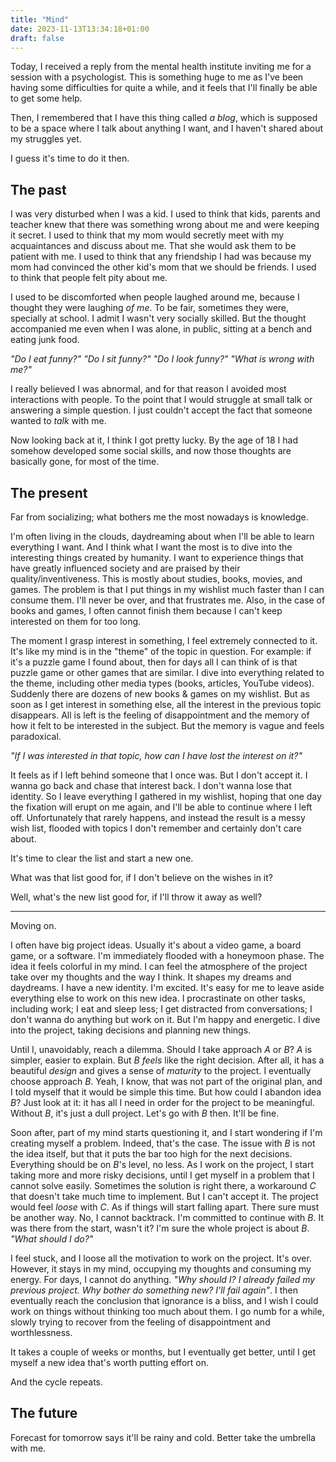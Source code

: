 ```yaml
---
title: "Mind"
date: 2023-11-13T13:34:18+01:00
draft: false
---
```


Today, I received a reply from the mental health institute inviting me for a session with a psychologist.
This is something huge to me as I've been having some difficulties for quite a while, and it feels that I'll finally be able to get some help.

Then, I remembered that I have this thing called _a blog_, which is supposed to be a space where I talk about anything I want, and I haven't shared about my struggles yet.

I guess it's time to do it then.

## The past
I was very disturbed when I was a kid. I used to think that kids, parents and teacher knew that there was something wrong about me and were keeping it secret. I used to think that my mom would secretly meet with my acquaintances and discuss about me. That she would ask them to be patient with me. I used to think that any friendship I had was because my mom had convinced the other kid's mom that we should be friends. I used to think that people felt pity about me.

I used to be discomforted when people laughed around me, because I thought they were laughing _of me_. To be fair, sometimes they were, specially at school. I admit I wasn't very socially skilled. But the thought accompanied me even when I was alone, in public, sitting at a bench and eating junk food.

_"Do I eat funny?"_
_"Do I sit funny?"_
_"Do I look funny?"_
_"What is wrong with me?"_

I really believed I was abnormal, and for that reason I avoided most interactions with people. To the point that I would struggle at small talk or answering a simple question. I just couldn't accept the fact that someone wanted to _talk_ with me.

Now looking back at it, I think I got pretty lucky. By the age of 18 I had somehow developed some social skills, and now those thoughts are basically gone, for most of the time.

## The present

Far from socializing; what bothers me the most nowadays is knowledge.

I'm often living in the clouds, daydreaming about when I'll be able to learn everything I want. And I think what I want the most is to dive into the interesting things created by humanity. I want 
to experience things that have greatly influenced society and are praised by their quality/inventiveness. This is mostly about studies, books, movies, and games. The problem is that I put things in my wishlist 
much faster than I can consume them. I'll never be over, and that frustrates me. Also, in the case of books and games, I often cannot finish them because I can't keep interested on them for too long.

The moment I grasp interest in something, I feel extremely connected to it. It's like my mind is in the "theme" of the topic in question. For example: if it's a puzzle game I found about, then for days all I can think 
of is that puzzle game or other games that are similar. I dive into everything related to the theme, including other media types (books, articles, YouTube videos). Suddenly there are dozens of new books & games on my wishlist. But as soon as I get interest in something else, all the interest in the previous topic disappears. All is left is the feeling of disappointment and the memory of how it felt to be interested in the subject. But the memory is vague and feels paradoxical.

_"If I was interested in that topic, how can I have lost the interest on it?"_

It feels as if I left behind someone that I once was. But I don't accept it. I wanna go back and chase that interest back. I don't wanna lose that identity. So I leave everything I gathered in my wishlist, hoping that one day the fixation will erupt on me again, and I'll be able to continue where I left off. Unfortunately that rarely happens, and instead the result is a messy wish list, flooded with topics I don't remember and certainly don't care about.

It's time to clear the list and start a new one.

What was that list good for, if I don't believe on the wishes in it?

Well, what's the new list good for, if I'll throw it away as well?

---

Moving on.

I often have big project ideas. Usually it's about a video game, a board game, or a software. I'm immediately flooded with a honeymoon phase. The idea it feels colorful in my mind. I can feel the atmosphere of the project take over my thoughts and the way I think. It shapes my dreams and daydreams. I have a new identity. I'm excited. It's easy for me to leave aside everything else to work on this new idea. I procrastinate on other tasks, including work; I eat and sleep less; I get distracted from conversations; I don't wanna do anything but work on it. But I'm happy and energetic. I dive into the project, taking decisions and planning new things. 

Until I, unavoidably, reach a dilemma. Should I take approach _A_ or _B_? _A_ is simpler, easier to explain. But _B_ _feels_ like the right decision. After all, it has a beautiful _design_ and gives a sense of _maturity_ to the project. I eventually choose approach _B_. Yeah, I know, that was not part of the original plan, and I told myself that it would be simple this time. But how could I abandon idea _B_? Just look at it: it has all I need in order for the project to be meaningful. Without _B_, it's just a dull project. Let's go with _B_ then. It'll be fine.

Soon after, part of my mind starts questioning it, and I start wondering if I'm creating myself a problem. Indeed, that's the case. The issue with _B_ is not the idea itself, but that it puts the bar too high for the next decisions. Everything should be on _B_'s level, no less. As I work on the project, I start taking more and more risky decisions, until I get myself in a problem that I cannot solve easily. Sometimes the solution is right there, a workaround _C_ that doesn't take much time to implement. But I can't accept it. The project would feel _loose_ with _C_. As if things will start falling apart. There sure must be another way. No, I cannot backtrack. I'm committed to continue with _B_. It was there from the start, wasn't it? I'm sure the whole project is about _B_. _"What should I do?"_

I feel stuck, and I  loose all the motivation to work on the project. It's over. However, it stays in my mind, occupying my thoughts and consuming my energy. For days, I cannot do anything. _"Why should I? I already failed my previous project. Why bother do something new? I'll fail again"_. I then eventually reach the conclusion that ignorance is a bliss, and I wish I could work on things without thinking too much about them. I go numb for a while, slowly trying to recover from the feeling of disappointment and worthlessness.

It takes a couple of weeks or months, but I eventually get better, until I get myself a new idea that's worth putting effort on. 

And the cycle repeats.

## The future
Forecast for tomorrow says it'll be rainy and cold. Better take the umbrella with me.
